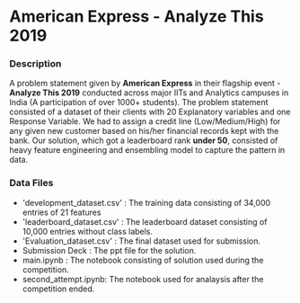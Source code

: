 # American Express - Analyze This 2019

### Description
A problem statement given by **American Express** in their flagship event - **Analyze This 2019** conducted across major IITs and Analytics campuses in India (A participation of over 1000+ students). 
The problem statement consisted of a dataset of their clients with 20 Explanatory variables and one Response Variable. We had to assign a credit line (Low/Medium/High) for any given new customer based on his/her financial records kept with the bank. 
Our solution, which got a leaderboard rank **under 50**, consisted of heavy feature engineering and ensembling model to capture the pattern in data.

### Data Files
- 'development_dataset.csv' : The training data consisting of 34,000 entries of 21 features
- 'leaderboard_dataset.csv' : The leaderboard dataset consisting of 10,000 entries without class labels.
- 'Evaluation_dataset.csv'  : The final dataset used for submission.
- Submission Deck : The ppt file for the solution.
- main.ipynb : The notebook consisting of solution used during the competition.
- second_attempt.ipynb: The notebook used for analaysis after the competition ended.
